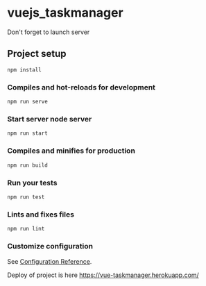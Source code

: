 # vuejs_taskmanager

Don't forget to launch server

## Project setup
```
npm install
```

### Compiles and hot-reloads for development
```
npm run serve
```


### Start server node server
```
npm run start
```

### Compiles and minifies for production
```
npm run build
```

### Run your tests
```
npm run test
```

### Lints and fixes files
```
npm run lint
```

### Customize configuration
See [Configuration Reference](https://cli.vuejs.org/config/).


Deploy of project is here https://vue-taskmanager.herokuapp.com/
